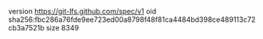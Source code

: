 version https://git-lfs.github.com/spec/v1
oid sha256:fbc286a76fde9ee723ed00a8798f48f81ca4484bd398ce489113c72cb3a7521b
size 8349
